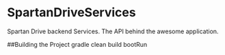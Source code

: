 # SpartanDriveServices
Spartan Drive backend Services. The API behind the awesome application.

##Building the Project
gradle clean build bootRun
